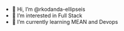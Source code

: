 - 👋 Hi, I’m @rkodanda-ellipseis
- 👀 I’m interested in Full Stack
- 🌱 I’m currently learning MEAN and Devops

<!---
rkodanda-ellipseis/rkodanda-ellipseis is a ✨ special ✨ repository because its `README.md` (this file) appears on your GitHub profile.
You can click the Preview link to take a look at your changes.
--->
